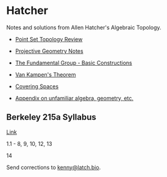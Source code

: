 Hatcher
===

Notes and solutions from Allen Hatcher's Algebraic Topology.


- [Point Set Topology Review](./point_set_review)
- [Projective Geometry Notes](./projective_geometry/projective_geometry.pdf)


- [The Fundamental Group - Basic Constructions](./1/1.pdf)
- [Van Kampen's Theorem](./1/1.pdf)
- [Covering Spaces](./1/1.pdf)
- [Appendix on unfamiliar algebra, geometry, etc.](./1/1.pdf)

## Berkeley 215a Syllabus

[Link](https://math.berkeley.edu/~nadler/215afall2022.html)

1.1 - 8, 9, 10, 12, 13

14

Send corrections to kenny@latch.bio.
